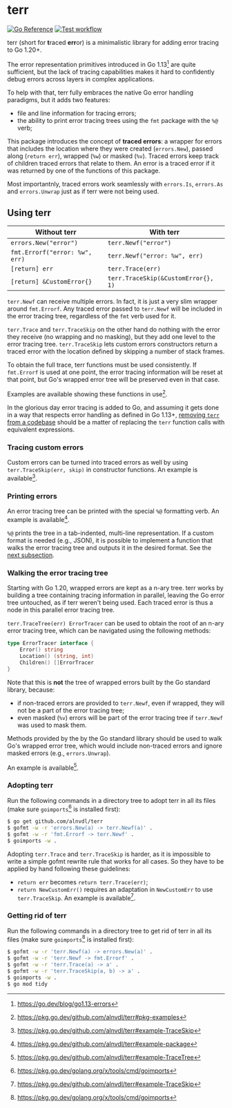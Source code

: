 # terr

[![Go Reference](https://pkg.go.dev/badge/github.com/alnvdl/terr.svg)](https://pkg.go.dev/github.com/alnvdl/terr)
[![Test workflow](https://github.com/alnvdl/terr/actions/workflows/test.yaml/badge.svg)](https://github.com/alnvdl/terr/actions/workflows/test.yaml)

terr (short for **t**raced **err**or) is a minimalistic library for adding
error tracing to Go 1.20+.

The error representation primitives introduced in Go 1.13[^1] are quite
sufficient, but the lack of tracing capabilities makes it hard to confidently
debug errors across layers in complex applications.

To help with that, terr fully embraces the native Go error handling paradigms,
but it adds two features:
- file and line information for tracing errors;
- the ability to print error tracing trees using the `fmt` package with the
  `%@` verb;

This package introduces the concept of **traced errors**: a wrapper for errors
that includes the location where they were created (`errors.New`), passed along
(`return err`), wrapped (`%w`) or masked (`%v`). Traced errors keep track of
children traced errors that relate to them. An error is a traced error if it
was returned by one of the functions of this package.

Most importantnly, traced errors work seamlessly with `errors.Is`, `errors.As`
and `errors.Unwrap` just as if terr were not being used.

## Using terr
Without terr                   | With terr
-------------------------------|------------------------------
`errors.New("error")`          | `terr.Newf("error")`
`fmt.Errorf("error: %w", err)` | `terr.Newf("error: %w", err)`
`[return] err`                 | `terr.Trace(err)`
`[return] &CustomError{}`      | `terr.TraceSkip(&CustomError{}, 1)`

`terr.Newf` can receive multiple errors. In fact, it is just a very slim
wrapper around `fmt.Errorf`. Any traced error passed to `terr.Newf` will be
included in the error tracing tree, regardless of the `fmt` verb used for it.

`terr.Trace` and `terr.TraceSkip` on the other hand do nothing with the error
they receive (no wrapping and no masking), but they add one level to the error
tracing tree. `terr.TraceSkip` lets custom errors constructors return a traced
error with the location defined by skipping a number of stack frames.

To obtain the full trace, terr functions must be used consistently. If
`fmt.Errorf` is used at one point, the error tracing information will be reset
at that point, but Go's wrapped error tree will be preserved even in that case.

Examples are available showing these functions in use[^2].

In the glorious day error tracing is added to Go, and assuming it gets done in
a way that respects error handling as defined in Go 1.13+,
[removing `terr` from a codebase](#getting-rid-of-terr) should be a matter of
replacing the `terr` function calls with equivalent expressions.

### Tracing custom errors
Custom errors can be turned into traced errors as well by using
`terr.TraceSkip(err, skip)` in constructor functions. An example is
available[^3].

### Printing errors
An error tracing tree can be printed with the special `%@` formatting verb. An
example is available[^4].

`%@` prints the tree in a tab-indented, multi-line representation. If a custom
format is needed (e.g., JSON), it is possible to implement a function that
walks the error tracing tree and outputs it in the desired format. See the
[next subsection](#walking-the-error-tracing-tree).

### Walking the error tracing tree
Starting with Go 1.20, wrapped errors are kept as a n-ary tree. terr works by
building a tree containing tracing information in parallel, leaving the Go
error tree untouched, as if terr weren't being used. Each traced error is thus
a node in this parallel error tracing tree.

`terr.TraceTree(err) ErrorTracer` can be used to obtain the root of an n-ary
error tracing tree, which can be navigated using the following methods:
```go
type ErrorTracer interface {
	Error() string
	Location() (string, int)
	Children() []ErrorTracer
}
```

Note that this is **not** the tree of wrapped errors built by the Go standard
library, because:
- if non-traced errors are provided to `terr.Newf`, even if wrapped, they will
  not be a part of the error tracing tree;
- even masked (`%v`) errors will be part of the error tracing tree if
  `terr.Newf` was used to mask them.

Methods provided by the by the Go standard library should be used to walk Go's
wrapped error tree, which would include non-traced errors and ignore masked
errors (e.g., `errors.Unwrap`).

An example is available[^5].

### Adopting terr
Run the following commands in a directory tree to adopt terr in all its files
(make sure `goimports`[^6] is installed first):
```sh
$ go get github.com/alnvdl/terr
$ gofmt -w -r 'errors.New(a) -> terr.Newf(a)' .
$ gofmt -w -r 'fmt.Errorf -> terr.Newf' .
$ goimports -w .
```

Adopting `terr.Trace` and `terr.TraceSkip` is harder, as it is impossible to
write a simple gofmt rewrite rule that works for all cases. So they have to be
applied by hand following these guidelines:
- `return err` becomes `return terr.Trace(err)`;
- `return NewCustomErr()` requires an adaptation in `NewCustomErr` to use
  `terr.TraceSkip`. An example is available[^3].

### Getting rid of terr
Run the following commands in a directory tree to get rid of terr in all its
files (make sure `goimports`[^6] is installed first):
```sh
$ gofmt -w -r 'terr.Newf(a) -> errors.New(a)' .
$ gofmt -w -r 'terr.Newf -> fmt.Errorf' .
$ gofmt -w -r 'terr.Trace(a) -> a' .
$ gofmt -w -r 'terr.TraceSkip(a, b) -> a' .
$ goimports -w .
$ go mod tidy
```

[^1]: https://go.dev/blog/go1.13-errors
[^2]: https://pkg.go.dev/github.com/alnvdl/terr#pkg-examples
[^3]: https://pkg.go.dev/github.com/alnvdl/terr#example-TraceSkip
[^4]: https://pkg.go.dev/github.com/alnvdl/terr#example-package
[^5]: https://pkg.go.dev/github.com/alnvdl/terr#example-TraceTree
[^6]: https://pkg.go.dev/golang.org/x/tools/cmd/goimports
